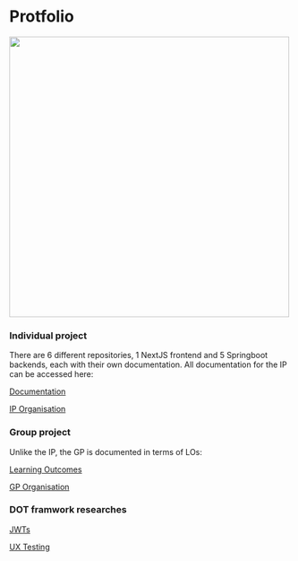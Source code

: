 # Protfolio

<img src="https://assets-global.website-files.com/5f3c19f18169b62a0d0bf387/60d33beaf630caf8b8625819_ojVfiY9N9W7SNblUwsMuRdEHfZaK7gTn4I8oA596jsQz0gHhJ0msEceYVq2C5afZ4rDCvhqx1EEedzTz664Vi3aDScXL2jnzV_uuWriJbW-wldzhpJDT-TNOPvgusibLRCqaY5pJ.png" height=500 />

### Individual project
There are 6 different repositories, 1 NextJS frontend and 5 Springboot backends, each with their own documentation. All documentation for the IP can be accessed here: 

[Documentation](https://github.com/rently-io/.github/tree/main/profile)

[IP Organisation](https://github.com/rently-io)

### Group project
Unlike the IP, the GP is documented in terms of LOs: 

[Learning Outcomes](https://github.com/greffgreff/semester-content/blob/main/group-project.md)

[GP Organisation](https://github.com/hummusteam)

### DOT framwork researches
[JWTs](https://github.com/greffgreff/semester-content/blob/main/blockchain-technology.md)

[UX Testing](https://github.com/greffgreff/semester-content/blob/main/ux-testing.md)
